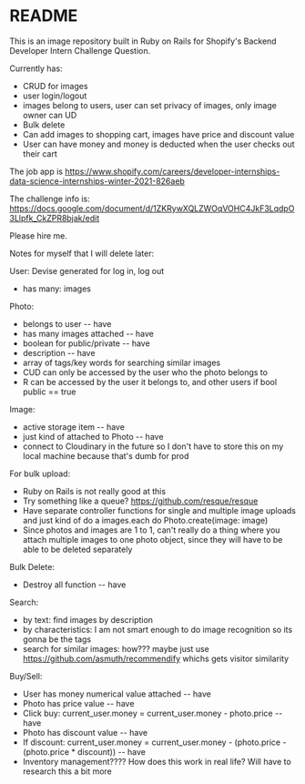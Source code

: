 # README

This is an image repository built in Ruby on Rails for Shopify's Backend Developer Intern Challenge Question.

Currently has:
- CRUD for images
- user login/logout
- images belong to users, user can set privacy of images, only image owner can UD
- Bulk delete
- Can add images to shopping cart, images have price and discount value
- User can have money and money is deducted when the user checks out their cart

The job app is https://www.shopify.com/careers/developer-internships-data-science-internships-winter-2021-826aeb

The challenge info is: https://docs.google.com/document/d/1ZKRywXQLZWOqVOHC4JkF3LqdpO3Llpfk_CkZPR8bjak/edit

Please hire me.

Notes for myself that I will delete later:

User: Devise generated for log in, log out
  - has many: images

Photo:
  - belongs to user -- have
  - has many images attached -- have
  - boolean for public/private -- have
  - description -- have
  - array of tags/key words for searching similar images
  - CUD can only be accessed by the user who the photo belongs to
  - R can be accessed by the user it belongs to, and other users if bool public == true

Image:
  - active storage item -- have
  - just kind of attached to Photo -- have
  - connect to Cloudinary in the future so I don't have to store this on my local machine because that's dumb for prod

For bulk upload:
  - Ruby on Rails is not really good at this
  - Try something like a queue? https://github.com/resque/resque
  - Have separate controller functions for single and multiple image uploads and just kind of do a images.each do Photo.create(image: image)
  - Since photos and images are 1 to 1, can't really do a thing where you attach multiple images to one photo object, since they will have to be able to be deleted separately

Bulk Delete:
  - Destroy all function -- have

Search:
  - by text: find images by description
  - by characteristics: I am not smart enough to do image recognition so its gonna be the tags
  - search for similar images: how??? maybe just use https://github.com/asmuth/recommendify whichs gets visitor similarity

Buy/Sell:
  - User has money numerical value attached -- have
  - Photo has price value -- have
  - Click buy: current_user.money = current_user.money - photo.price -- have
  - Photo has discount value -- have
  - If discount: current_user.money = current_user.money - (photo.price - (photo.price * discount)) -- have
  - Inventory management???? How does this work in real life? Will have to research this a bit more
